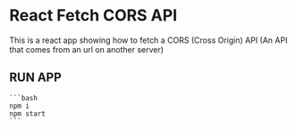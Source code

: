 # React Fetch CORS API

This is a react app showing how to fetch a CORS (Cross Origin) API (An API that comes from an url on another server)

## RUN APP

    ```bash
    npm i
    npm start
    ```
